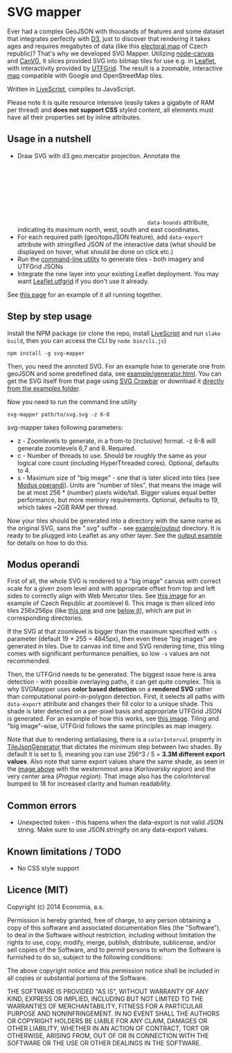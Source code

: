 # SVG mapper

Ever had a complex GeoJSON with thousands of features and some dataset that integrates perfectly with [D3](http://d3js.org/), just to discover that rendering it takes ages and requires megabytes of data (like this [electoral map](http://datasklad.ihned.cz/volebni-mapa/www/) of Czech republic)? That's why we developed SVG Mapper. Utilizing [node-canvas](https://github.com/learnboost/node-canvas) and [CanVG](http://code.google.com/p/canvg/), it slices provided SVG into bitmap tiles for use e.g. in [Leaflet](http://leafletjs.com/), with interactivity provided by [UTFGrid](https://www.mapbox.com/developers/utfgrid/). The result is a zoomable, interactive [map](http://staticmaps.ihned.cz/volby-mapy-2013/www/index.html) compatible with Google and OpenStreetMap tiles.

Written in [LiveScript](http://livescript.net/), compiles to JavaScript.

Please note it is quite resource intensive (easily takes a gigabyte of RAM per thread) and **does not support CSS** styled content, all elements must have all their properties set by inline attributes.

## Usage in a nutshell

* Draw SVG with d3.geo.mercator projection. Annotate the <svg> with `data-bounds` attribute, indicating its maximum north, west, south and east coordinates.
* For each required path (geo/topoJSON feature), add `data-export` attribute with stringified JSON of the interactive data (what should be displayed on hover, what should be done on click etc.)
* Run the [command-line utility](#step-by-step-usage) to generate tiles - both imagery and UTFGrid JSONs
* Integrate the new layer into your existing Leaflet deployment. You may want [Leaflet.utfgrid](https://github.com/danzel/Leaflet.utfgrid) if you don't use it already.

See [this page](http://datasklad.ihned.cz/svgmapper-example/leaflet.html) for an example of it all running together.

## Step by step usage

Install the NPM package (or clone the repo, install [LiveScript](http://livescript.net/) and run `slake build`, then you can access the CLI by `node bin/cli.js`)

    npm install -g svg-mapper

Then, you need the annoted SVG. For an example how to generate one from geoJSON and some predefined data, see [example/generator.html](example/generator.html). You can get the SVG itself from that page using [SVG Crowbar](http://nytimes.github.io/svg-crowbar/) or download it [directly from the examples folder](./example/example.svg).

Now you need to run the command line utility

    svg-mapper path/to/svg.svg -z 6-8

svg-mapper takes following parameters:

* z - Zoomlevels to generate, in a from-to (inclusive) format. -z 6-8 will generate zoomlevels 6,7 and 8. Required.
* c - Number of threads to use. Should be roughly the same as your logical core count (including HyperThreaded cores). Optional, defaults to 4.
* s - Maximum size of "big image" - one that is later sliced into tiles (see [Modus operandi](#modus-operandi)). Units are "number of tiles", that means the image will be at most 256 * (number) pixels wide/tall. Bigger values equal better performance, but more memory requirements. Optional, defaults to 19, which takes ~2GB RAM per thread.

Now your tiles should be generated into a directory with the same name as the original SVG, sans the ".svg" suffix - see [example/output](example/output) directory. It is ready to be plugged into Leaflet as any other layer. See the [output example](example/leaflet.html) for details on how to do this.

## Modus operandi
First of all, the whole SVG is rendered to a "big image" canvas with correct scale for a given zoom level and with appropriate offset from top and left sides to correctly align with Web Mercator tiles. See [this image](example/big.png) for an example of Czech Republic at zoomlevel 6. This image is then sliced into tiles 256x256px (like [this one](example/output/6/34/21.png) and one [below it](example/output/6/34/22.png)), which are put in corresponding directories.

If the SVG at that zoomlevel is bigger than the maximum specified with `-s` parameter (default 19 * 255 = 4845px), then even these "big images" are generated in tiles. Due to canvas init time and SVG rendering time, this tiling comes with significant performance penalties, so low `-s` values are not recommended.

Then, the UTFGrid needs to be generated. The biggest issue here is area detection - with possible overlaying paths, it can get quite complex. This is why SVGMapper uses **color based detection** on a **rendered SVG** rather than computational point-in-polygon detection. First, it selects all paths with `data-export` attribute and changes their fill color to a unique shade. This shade is later detected on a per-pixel basis and appropriate UTFGrid JSON is generated. For an example of how this works, see [this image](example/big_dataContoured.png). Tiling and "big image"-wise, UTFGrid follows the same principles as map imagery.

Note that due to rendering antialiasing, there is a `colorInterval` property in [TileJsonGenerator](ls/TileJsonGenerator.ls) that dictates the minimum step between two shades. By default it is set to 5, meaning you can use 256^3 / 5 = **3.3M different export values**. Also note that same export values share the same shade, as seen in the [image above](example/big_dataContoured.png) with the westernmost area (*Karlovarsky region*) and the very center area (*Prague region*). That image also has the colorInterval bumped to 18 for increased clarity and human readability.

## Common errors
* Unexpected token - this hapens when the data-export is not valid JSON string. Make sure to use JSON.stringify on any data-export values.

## Known limitations / TODO

* No CSS style support

## Licence (MIT)
Copyright (c) 2014 Economia, a.s.

Permission is hereby granted, free of charge, to any person
obtaining a copy of this software and associated documentation
files (the "Software"), to deal in the Software without
restriction, including without limitation the rights to use,
copy, modify, merge, publish, distribute, sublicense, and/or sell
copies of the Software, and to permit persons to whom the
Software is furnished to do so, subject to the following
conditions:

The above copyright notice and this permission notice shall be
included in all copies or substantial portions of the Software.

THE SOFTWARE IS PROVIDED "AS IS", WITHOUT WARRANTY OF ANY KIND,
EXPRESS OR IMPLIED, INCLUDING BUT NOT LIMITED TO THE WARRANTIES
OF MERCHANTABILITY, FITNESS FOR A PARTICULAR PURPOSE AND
NONINFRINGEMENT. IN NO EVENT SHALL THE AUTHORS OR COPYRIGHT
HOLDERS BE LIABLE FOR ANY CLAIM, DAMAGES OR OTHER LIABILITY,
WHETHER IN AN ACTION OF CONTRACT, TORT OR OTHERWISE, ARISING
FROM, OUT OF OR IN CONNECTION WITH THE SOFTWARE OR THE USE OR
OTHER DEALINGS IN THE SOFTWARE.
